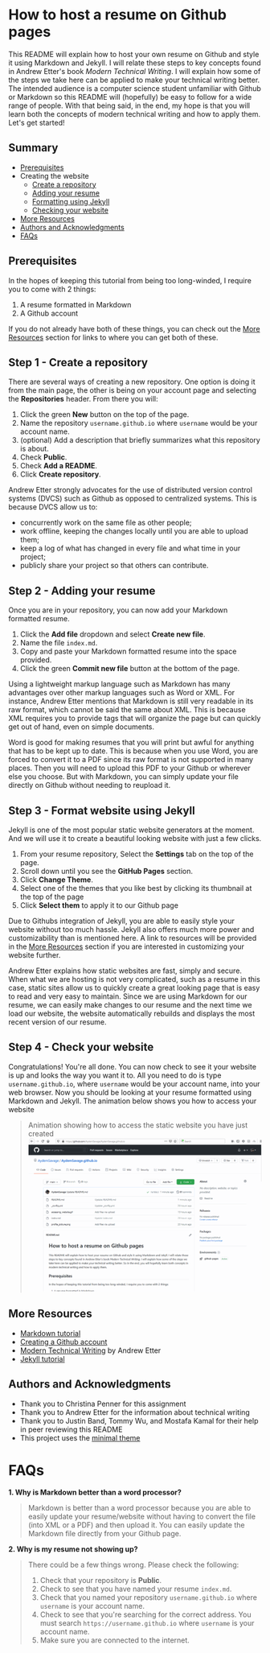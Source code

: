 
# How to host a resume on Github pages

This README will explain how to host your own resume on Github and style it using Markdown and Jekyll. I will relate these steps to key concepts found in Andrew Etter's book _Modern Technical Writing_. I will explain how some of the steps we take here can be applied to make your technical writing better. The intended audience is a computer science student unfamiliar with Github or Markdown so this README will (hopefully) be easy to follow for a wide range of people. With that being said, in the end, my hope is that you will learn both the concepts of modern technical writing and how to apply them. Let's get started!

## Summary

* [Prerequisites](#prerequisites)
* Creating the website
  * [Create a repository](#step-1---create-a-repository)
  * [Adding your resume](#step-2---adding-your-resume)
  * [Formatting using Jekyll](#step-3---format-website-using-jekyll)
  * [Checking your website](#step-4---check-your-website)
* [More Resources](#more-resources)
* [Authors and Acknowledgments](authors-and-acknowledgments)
* [FAQs](#faqs)

## Prerequisites

In the hopes of keeping this tutorial from being too long-winded, I require you to come with 2 things:

1. A resume formatted in Markdown
2. A Github account

If you do not already have both of these things, you can check out the [More Resources](#More-Resources) section for links to where you can get both of these.

## Step 1 - Create a repository

There are several ways of creating a new repository. One option is doing it from the main page, the other is being on your account page and selecting the **Repositories** header. From there you will:

1. Click the green **New** button on the top of the page.
2. Name the repository `username.github.io` where `username` would be your account name.
3. (optional) Add a description that briefly summarizes what this repository is about.
4. Check **Public**.
5. Check **Add a README**.
6. Click **Create repository**.

Andrew Etter strongly advocates for the use of distributed version control systems (DVCS) such as Github as opposed to centralized systems. This is because DVCS allow us to:

* concurrently work on the same file as other people;
* work offline, keeping the changes locally until you are able to upload them;
* keep a log of what has changed in every file and what time in your project;
* publicly share your project so that others can contribute.

## Step 2 - Adding your resume

Once you are in your repository, you can now add your Markdown formatted resume.

1. Click the **Add file** dropdown and select **Create new file**.
2. Name the file `index.md`.
3. Copy and paste your Markdown formatted resume into the space provided.
4. Click the green **Commit new file** button at the bottom of the page.

Using a lightweight markup language such as Markdown has many advantages over other markup languages such as Word or XML. For instance, Andrew Etter mentions that Markdown is still very readable in its raw format, which cannot be said the same about XML. This is because XML requires you to provide tags that will organize the page but can quickly get out of hand, even on simple documents.

Word is good for making resumes that you will print but awful for anything that has to be kept up to date. This is because when you use Word, you are forced to convert it to a PDF since its raw format is not supported in many places. Then you will need to upload this PDF to your Github or wherever else you choose. But with Markdown, you can simply update your file directly on Github without needing to reupload it.

## Step 3 - Format website using Jekyll

Jekyll is one of the most popular static website generators at the moment. And we will use it to create a beautiful looking website with just a few clicks.

1. From your resume repository, Select the **Settings** tab on the top of the page.
2. Scroll down until you see the **GitHub Pages** section.
3. Click **Change Theme**.
4. Select one of the themes that you like best by clicking its thumbnail at the top of the page
5. Click **Select them** to apply it to our Github page

Due to Githubs integration of Jekyll, you are able to easily style your website without too much hassle. Jekyll also offers much more power and customizability than is mentioned here. A link to resources will be provided in the [More Resources](#More-Resources) section if you are interested in customizing your website further.

Andrew Etter explains how static websites are fast, simply and secure. When what we are hosting is not very complicated, such as a resume in this case, static sites allow us to quickly create a great looking page that is easy to read and very easy to maintain. Since we are using Markdown for our resume, we can easily make changes to our resume and the next time we load our website, the website automatically rebuilds and displays the most recent version of our resume.

## Step 4 - Check your website

Congratulations! You're all done. You can now check to see it your website is up and looks the way you want it to. All you need to do is type `username.github.io`, where `username` would be your account name, into your web browser. Now you should be looking at your resume formatted using Markdown and Jekyll. The animation below shows you how to access your website

> Animation showing how to access the static website you have just created
![Gif showing how to access our static website](assets/accessing_website.gif)

## More Resources

* [Markdown tutorial](https://www.markdowntutorial.com/)
* [Creating a Github account](https://github.com/join)
* [Modern Technical Writing](https://www.amazon.ca/Modern-Technical-Writing-Introduction-Documentation-ebook/dp/B01A2QL9SS) by Andrew Etter
* [Jekyll tutorial](https://www.youtube.com/watch?v=T1itpPvFWHI)

## Authors and Acknowledgments

* Thank you to Christina Penner for this assignment  
* Thank you to Andrew Etter for the information about technical writing  
* Thank you to Justin Band, Tommy Wu, and Mostafa Kamal for their help in peer reviewing this README  
* This project uses the [minimal theme](https://github.com/pages-themes/minimal)

# FAQs

**1. Why is Markdown better than a word processor?**
> Markdown is better than a word processor because you are able to easily update your resume/website without having to convert the file (into XML or a PDF) and then upload it. You can easily update the Markdown file directly from your Github page.

**2. Why is my resume not showing up?**
> There could be a few things wrong. Please check the following:
> 1. Check that your repository is **Public**.
> 2. Check to see that you have named your resume `index.md`.
> 3. Check that you named your repository `username.github.io` where `username` is your account name.
> 4. Check to see that you're searching for the correct address. You must search `https://username.github.io` where `username` is your account name.
> 5. Make sure you are connected to the internet.
